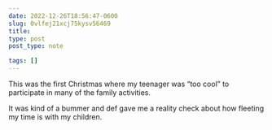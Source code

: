 ```yaml
---
date: 2022-12-26T18:56:47-0600
slug: 0vlfej21xcj75kysv56469
title: 
type: post
post_type: note

tags: []
---
```

This was the first Christmas where my teenager was “too cool” to participate in many of the family activities.


It was kind of a bummer and def gave me a reality check about how fleeting my time is with my children.



